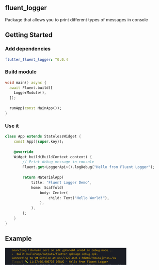 ## fluent_logger
Package that allows you to print different types of messages in console

## Getting Started

### Add dependencies

```yaml
flutter_fluent_logger: ^0.0.4
```

### Build module

```dart
void main() async {
  await Fluent.build([
    LoggerModule(),
  ]);

  runApp(const MainApp());
}
```

### Use it
```dart
class App extends StatelessWidget {
    const App({super.key});

    @override
    Widget build(BuildContext context) {
        // Print debug message in console
        Fluent.get<LoggerApi>().logDebug("Hello from Fluent Logger");
        
        return MaterialApp(
            title: 'Fluent Logger Demo',
            home: Scaffold(
                body: Center(
                    child: Text("Hello World!"),
                ),
            ),
        );
    }
}
```

## Example

<img src="https://raw.githubusercontent.com/aosorio-avilez/flutter_fluent/main/resources/fluent_logger_example.png" width="400" />